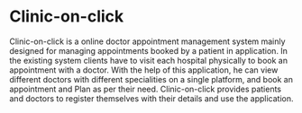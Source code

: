 # Clinic-on-click
Clinic-on-click is a online doctor appointment management system mainly designed for managing appointments booked by a patient in application. In the existing system clients have to visit each hospital physically to book an appointment with a doctor. With the help of this application, he can view different doctors with different specialities on a single platform, and book an appointment and Plan as per their need.
 Clinic-on-click provides patients and doctors to register themselves with their details and use the application.

